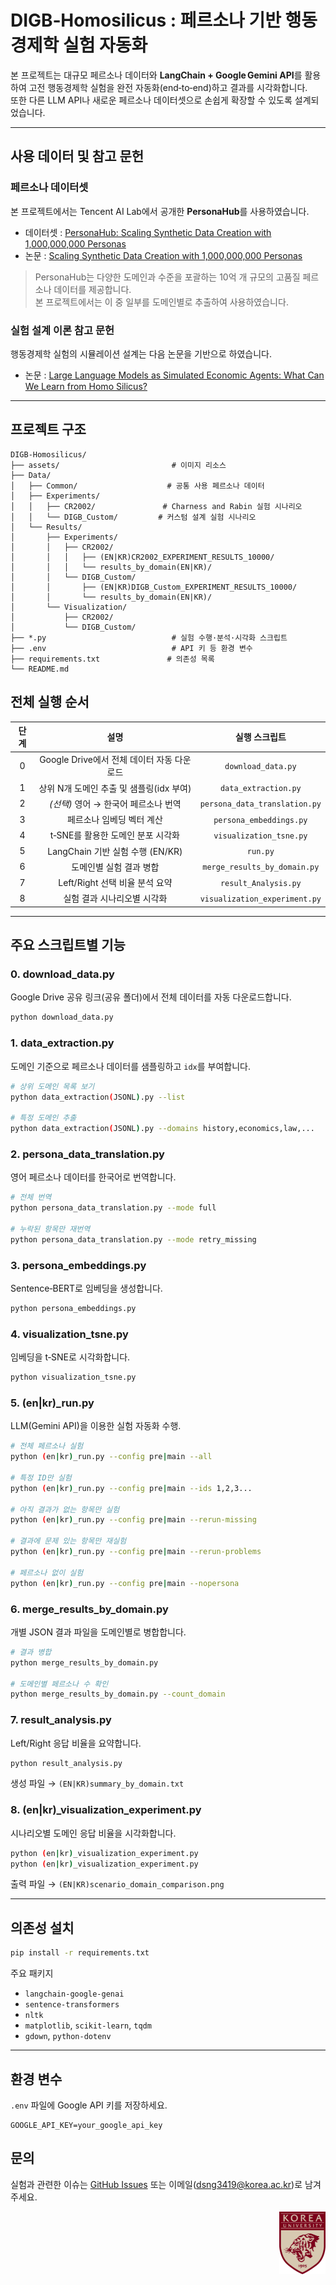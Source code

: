 # DIGB‑Homosilicus : 페르소나 기반 행동경제학 실험 자동화

본 프로젝트는 대규모 페르소나 데이터와 **LangChain + Google Gemini API**를 활용하여 
고전 행동경제학 실험을 완전 자동화(end‑to‑end)하고 결과를 시각화합니다.  
또한 다른 LLM API나 새로운 페르소나 데이터셋으로 손쉽게 확장할 수 있도록 설계되었습니다.

---

## 사용 데이터 및 참고 문헌

### 페르소나 데이터셋
본 프로젝트에서는 Tencent AI Lab에서 공개한 **PersonaHub**를 사용하였습니다.

- 데이터셋 : [PersonaHub: Scaling Synthetic Data Creation with 1,000,000,000 Personas](https://github.com/tencent-ailab/persona-hub)
- 논문 : [Scaling Synthetic Data Creation with 1,000,000,000 Personas](https://arxiv.org/abs/2406.20094)

> PersonaHub는 다양한 도메인과 수준을 포괄하는 10억 개 규모의 고품질 페르소나 데이터를 제공합니다.  
> 본 프로젝트에서는 이 중 일부를 도메인별로 추출하여 사용하였습니다.

### 실험 설계 이론 참고 문헌
행동경제학 실험의 시뮬레이션 설계는 다음 논문을 기반으로 하였습니다.

- 논문 : [Large Language Models as Simulated Economic Agents: What Can We Learn from Homo Silicus?](https://arxiv.org/abs/2301.07543)

---


## 프로젝트 구조
~~~text
DIGB-Homosilicus/
├── assets/                         # 이미지 리소스
├── Data/
│   ├── Common/                    # 공통 사용 페르소나 데이터
│   ├── Experiments/
│   │   ├── CR2002/               # Charness and Rabin 실험 시나리오
│   │   └── DIGB_Custom/         # 커스텀 설계 실험 시나리오
│   └── Results/
│       ├── Experiments/
│       │   ├── CR2002/
│       │   │   ├── (EN|KR)CR2002_EXPERIMENT_RESULTS_10000/
│       │   │   └── results_by_domain(EN|KR)/
│       │   └── DIGB_Custom/
│       │       ├── (EN|KR)DIGB_Custom_EXPERIMENT_RESULTS_10000/
│       │       └── results_by_domain(EN|KR)/
│       └── Visualization/
│           ├── CR2002/
│           └── DIGB_Custom/
├── *.py                            # 실험 수행·분석·시각화 스크립트
├── .env                            # API 키 등 환경 변수
├── requirements.txt               # 의존성 목록
└── README.md
~~~

## 전체 실행 순서

| 단계 | 설명 | 실행 스크립트 |
|:----:|:------:|:---------------:|
| 0 | Google Drive에서 전체 데이터 자동 다운로드 | `download_data.py` |
| 1 | 상위 N개 도메인 추출 및 샘플링(idx 부여) | `data_extraction.py` |
| 2 | _(선택)_ 영어 → 한국어 페르소나 번역 | `persona_data_translation.py` |
| 3 | 페르소나 임베딩 벡터 계산 | `persona_embeddings.py` |
| 4 | t‑SNE를 활용한 도메인 분포 시각화 | `visualization_tsne.py` |
| 5 | LangChain 기반 실험 수행 (EN/KR) | `run.py` |
| 6 | 도메인별 실험 결과 병합 | `merge_results_by_domain.py` |
| 7 | Left/Right 선택 비율 분석 요약 | `result_Analysis.py` |
| 8 | 실험 결과 시나리오별 시각화 | `visualization_experiment.py` |

---

## 주요 스크립트별 기능

### 0. download_data.py
Google Drive 공유 링크(공유 폴더)에서 전체 데이터를 자동 다운로드합니다.
~~~bash
python download_data.py
~~~

### 1. data_extraction.py
도메인 기준으로 페르소나 데이터를 샘플링하고 `idx`를 부여합니다.
~~~bash
# 상위 도메인 목록 보기
python data_extraction(JSONL).py --list

# 특정 도메인 추출
python data_extraction(JSONL).py --domains history,economics,law,...
~~~

### 2. persona_data_translation.py
영어 페르소나 데이터를 한국어로 번역합니다.
~~~bash
# 전체 번역
python persona_data_translation.py --mode full

# 누락된 항목만 재번역
python persona_data_translation.py --mode retry_missing
~~~

### 3. persona_embeddings.py
Sentence‑BERT로 임베딩을 생성합니다.
~~~bash
python persona_embeddings.py
~~~

### 4. visualization_tsne.py
임베딩을 t‑SNE로 시각화합니다.
~~~bash
python visualization_tsne.py
~~~

### 5. (en|kr)_run.py
LLM(Gemini API)을 이용한 실험 자동화 수행.
~~~bash
# 전체 페르소나 실험
python (en|kr)_run.py --config pre|main --all

# 특정 ID만 실험
python (en|kr)_run.py --config pre|main --ids 1,2,3...

# 아직 결과가 없는 항목만 실험
python (en|kr)_run.py --config pre|main --rerun-missing

# 결과에 문제 있는 항목만 재실험
python (en|kr)_run.py --config pre|main --rerun-problems

# 페르소나 없이 실험
python (en|kr)_run.py --config pre|main --nopersona
~~~

### 6. merge_results_by_domain.py
개별 JSON 결과 파일을 도메인별로 병합합니다.
~~~bash
# 결과 병합
python merge_results_by_domain.py

# 도메인별 페르소나 수 확인
python merge_results_by_domain.py --count_domain
~~~

### 7. result_analysis.py
Left/Right 응답 비율을 요약합니다.
~~~bash
python result_analysis.py
~~~
생성 파일 → `(EN|KR)summary_by_domain.txt`

### 8. (en|kr)_visualization_experiment.py
시나리오별 도메인 응답 비율을 시각화합니다.
~~~bash
python (en|kr)_visualization_experiment.py
python (en|kr)_visualization_experiment.py
~~~
출력 파일 → `(EN|KR)scenario_domain_comparison.png`

---

## 의존성 설치
~~~bash
pip install -r requirements.txt
~~~
주요 패키지
- `langchain-google-genai`
- `sentence-transformers`
- `nltk`
- `matplotlib`, `scikit-learn`, `tqdm`
- `gdown`, `python-dotenv`

---

## 환경 변수
`.env` 파일에 Google API 키를 저장하세요.
~~~env
GOOGLE_API_KEY=your_google_api_key
~~~

## 문의
실험과 관련한 이슈는 [GitHub Issues](https://github.com/SeonGyuJang/DIGB-Homosilicus/issues) 또는 이메일(<dsng3419@korea.ac.kr>)로 남겨주세요.



<p align="right">
  <img src="assets/Global_Symbol.jpg" alt="Korea University Logo" height="100" />
</p>
